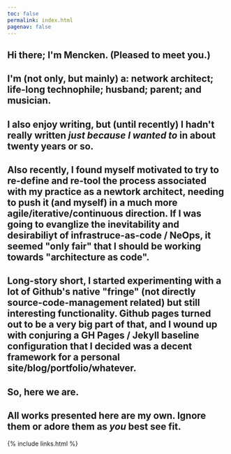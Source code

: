```yaml
---
toc: false
permalink: index.html
pagenav: false
---
```


## Hi there; I'm Mencken.  (Pleased to meet you.)

## I'm (not only, but mainly) a: network architect; life-long technophile; husband; parent; and musician.  

## I also enjoy writing, but (until recently) I hadn't really written *just because I wanted to* in about twenty years or so.

##  Also recently, I found myself motivated to try to re-define and re-tool the process associated with my practice as a newtork architect, needing to push it (and myself) in a much more agile/iterative/continuous direction.  If I was going to evanglize the inevitability and desirabiliyt of infrastruce-as-code / NeOps, it seemed "only fair" that I should be working towards "architecture as code".

## Long-story short, I started experimenting with a lot of Github's native "fringe" (not directly source-code-management related) but still interesting functionality.  Github pages turned out to be a very big part of that, and I wound up with conjuring a GH Pages / Jekyll baseline configuration that I decided was a decent framework for a personal site/blog/portfolio/whatever.

## So, here we are.

## All works presented here are my own. Ignore them or adore them as *you* best see fit.
{% include links.html %}
